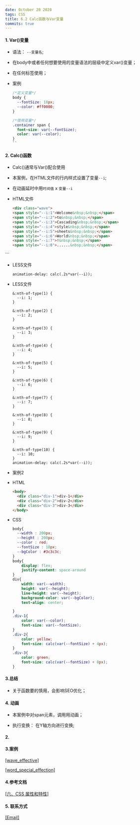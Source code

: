 ```yaml
---
date: October 28 2020
tags: CSS
title: 6.2 Calc函数与Var变量
commits: true
---
```

#### 1. Var()变量

- 语法： `--变量名`;

- 在body中或者任何想要使用的变量语法的层级中定义var()变量；

- 在任何标签使用；

- 案例

  ```css
  /*定义变量*/
  body {
    --fontSize: 18px;
    --color: #ff0000;
  }

  /*使用变量*/
  .container span {
    font-size: var(--fontSize);
    color: var(--color);
  }
  ``

#### 2. Calc()函数

- Calc()通常与Var()配合使用

- 本案例，在HTML文件的行内样式设置了变量`--i`;

- 在动画延时中用`时间值` x `变量--i`

- HTML文件

  ```html
  <div class="wave">
  <span style="--i:1">Welcome&nbsp;&nbsp;</span>
  <span style="--i:2">to&nbsp;&nbsp;</span>
  <span style="--i:3">Cascading&nbsp;&nbsp;</span>
  <span style="--i:4">style&nbsp;&nbsp;</span>
  <span style="--i:5">sheets&nbsp;&nbsp;</span>
  <span style="--i:6">World&nbsp;&nbsp;</span>
  <span style="--i:7">!&nbsp;&nbsp;</span>
  <span style="--i:8">......&nbsp;&nbsp;</span>
</div>
  ```

- LESS文件

  ```less
  animation-delay: calc(.2s*var(--i));
  ```

- LESS文件
  ```less
  &:nth-of-type(1) {
    --i: 1;
  }

  &:nth-of-type(2) {
    --i: 2;
  }

  &:nth-of-type(3) {
    --i: 3;
  }

  &:nth-of-type(4) {
    --i: 4;
  }

  &:nth-of-type(5) {
    --i: 5;
  }

  &:nth-of-type(6) {
    --i: 6;
  }

  &:nth-of-type(7) {
    --i: 7;
  }

  &:nth-of-type(8) {
    --i: 8;
  }

  &:nth-of-type(9) {
    --i: 9;
  }

  &:nth-of-type(10) {
    --i: 10;
  }
  animation-delay: calc(.2s*var(--i));
  ```

- 案例2

- HTML

  ```html
  <body>
    <div class="div-1">div-1</div>
    <div class="div-2">div-2</div>
    <div class="div-3">div-3</div>
  </body>
  ```

- CSS

  ```css
  body{
    --width : 200px;
    --height : 200px;
    --color : red;
    --fontSize : 18px;
    --bgColor : #3c3c3c;
  }
  body{
      display: flex;
      justify-content: space-around
  }
  div{
      width: var(--width);
      height: var(--height);
      line-height: var(--height);
      background-color: var(--bgColor);
      text-align: center;

  }
  .div-1{
      color: var(--color);
      font-size: var(--fontSize);
  }
  .div-2{
      color: yellow;
      font-size: calc(var(--fontSize) + 4px);
  }
  .div-3{
      color: green;
      font-size: calc(var(--fontSize) + 8px);
  }
  ```
#### 3.总结

- 关于函数要的慎用，会影响SEO优化；

#### 4. 动画

- 本案例中对span元素，调用用动画；

- 执行变换： 在Y轴方向进行变换;

#### 2. 


#### 3.案例

[[wave_effective]](https://github.com/web-oyster/calc_var/tree/main/assert/wave_effective)

[[word_special_effection]](https://github.com/web-oyster/calc_var/tree/main/assert/word_special_effection)

#### 4.参考文档

[[六、CSS 属性和特性]](https://web-dolphin.github.io/2020/10/28/CSS/Tutorial/%E5%85%AD%E3%80%81CSS%20%E5%B1%9E%E6%80%A7%E5%92%8C%E7%89%B9%E6%80%A7/)

#### 5. 联系方式

[[Email]](yuanmin8888@outlook.com)
